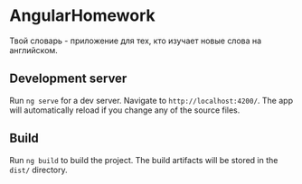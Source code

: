 # AngularHomework

Твой словарь - приложение для тех, кто изучает новые слова на английском.

## Development server

Run `ng serve` for a dev server. Navigate to `http://localhost:4200/`. The app will automatically reload if you change any of the source files.

## Build

Run `ng build` to build the project. The build artifacts will be stored in the `dist/` directory.
